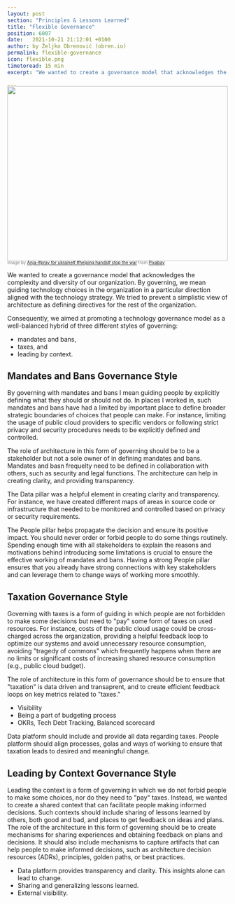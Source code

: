 ```yaml
---
layout: post
section: "Principles & Lessons Learned"
title: "Flexible Governance"
position: 6007
date:   2021-10-21 21:12:01 +0100
author: by Željko Obrenović (obren.io)
permalink: flexible-governance
icon: flexible.png
timetoread: 15 min
excerpt: "We wanted to create a governance model that acknowledges the complexity and diversity of our organization. We aimed at promoting a technology governance model as a well-balanced hybrid of three different ways of governing: mandates and bans, taxes, and leading by context."

---
```

<img style="margin-top: -20px; width: 100%; height: 400px; object-fit: cover" 
     src="assets/images/arch/parliament-366199_1920.jpg">
<div style="font-size: 70%; margin-top: -16px; color: grey; margin-bottom: 12px">
Image by <a href="https://pixabay.com/users/cocoparisienne-127419/?utm_source=link-attribution&amp;utm_medium=referral&amp;utm_campaign=image&amp;utm_content=366199">Anja-#pray for ukraine# #helping hands# stop the war</a> from <a href="https://pixabay.com/?utm_source=link-attribution&amp;utm_medium=referral&amp;utm_campaign=image&amp;utm_content=366199">Pixabay</a>
</div>


We wanted to create a governance model that acknowledges the complexity and diversity of our organization. By governing, we mean guiding technology choices in the organization in a particular direction aligned with the technology strategy. We tried to prevent a simplistic view of architecture as defining directives for the rest of the organization.

Consequently, we aimed at promoting a technology governance model as a well-balanced hybrid of three different styles of governing:
* mandates and bans,
* taxes, and
* leading by context.


## Mandates and Bans Governance Style

By governing with mandates and bans I mean guiding people by explicitly defining what they should or should not do. In places I worked in, such mandates and bans have had a limited by important place to define broader strategic boundaries of choices that people can make. For instance, limiting the usage of public cloud providers to specific vendors or following strict privacy and security procedures needs to be explicitly defined and controlled. 

The role of architecture in this form of governing should be to be a stakeholder but not a sole owner of in defining mandates and bans. Mandates and basn frequelty need to be defined in collaboration with others, such as security and legal functions. The architecture can help in creating clarity, and providing transparency.

The Data pillar was a helpful element in creating clarity and transparency. For instance, we have created different maps of areas in source code or infrastructure that needed to be monitored and controlled based on privacy or security requirements.

The People pillar helps propagate the decision and ensure its positive impact. You should never order or forbid people to do some things routinely. Spending enough time with all stakeholders to explain the reasons and motivations behind introducing some limitations is crucial to ensure the effective working of mandates and bans. Having a strong People pillar ensures that you already have strong connections with key stakeholders and can leverage them to change ways of working more smoothly.


## Taxation Governance Style

Governing with taxes is a form of guiding in which people are not forbidden to make some decisions but need to "pay" some form of taxes on used resources. For instance, costs of the public cloud usage could be cross-charged across the organization, providing a helpful feedback loop to optimize our systems and avoid unnecessary resource consumption, avoiding "tragedy of commons" which frequently happens when there are no limits or significant costs of increasing shared resource consumption (e.g., public cloud budget). 


The role of architecture in this form of governance should be to ensure that "taxation" is data driven and transaprent, and to create efficient feedback loops on key metrics related to "taxes."

* Visibility
* Being a part of budgeting process
* OKRs, Tech Debt Tracking, Balanced scorecard

Data platform should include and provide all data regarding taxes. People platform should align processes, golas and ways of working to ensure that taxation leads to desired and meaningful change.


## Leading by Context Governance Style

Leading the context is a form of governing in which we do not forbid people to make some choices, nor do they need to "pay" taxes. Instead, we wanted to create a shared context that can facilitate people making informed decisions. Such contexts should include sharing of lessons learned by others, both good and bad, and places to get feedback on ideas and plans. The role of the architecture in this form of governing should be to create mechanisms for sharing experiences and obtaining feedback on plans and decisions. It should also include mechanisms to capture artifacts that can help people to make informed decisions, such as architecture decision resources (ADRs), principles, golden paths, or best practices.

* Data platform provides transparency and clarity. This insights alone can lead to change. 
* Sharing and generalizing lessons learned.
* External visibility.


